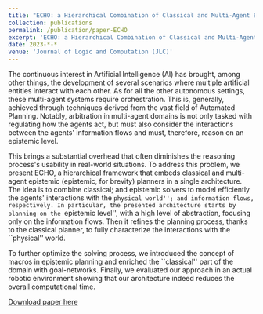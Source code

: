 ```yaml
---
title: "ECHO: a Hierarchical Combination of Classical and Multi-Agent Epistemic Planning Problems"
collection: publications
permalink: /publication/paper-ECHO
excerpt: 'ECHO: a Hierarchical Combination of Classical and Multi-Agent Epistemic Planning Problems'
date: 2023-*-*
venue: 'Journal of Logic and Computation (JLC)'
---
```

The continuous interest in Artificial Intelligence (AI) has brought, among other things, the development of several scenarios where multiple artificial entities interact with each other. As for all the other autonomous settings, these multi-agent systems require orchestration. This is, generally, achieved through techniques derived from the vast field of Automated Planning. Notably, arbitration in multi-agent domains is not only tasked with regulating how the agents act, but must also consider the interactions between the agents' information flows and must, therefore, reason on an epistemic level.

This brings a substantial overhead that often diminishes the reasoning process's usability in real-world situations.
To address this problem, we present ECHO, a hierarchical framework that embeds classical and multi-agent epistemic (epistemic, for brevity) planners in a single architecture. The idea is to combine classical; and epistemic solvers to model efficiently the agents' interactions with the ``physical world''; and information flows, respectively. In particular, the presented architecture starts by planning on the ``epistemic level'', with a high level of abstraction, focusing only on the information flows. Then it refines the planning process, thanks to the classical planner, to fully characterize the interactions with the ``physical'' world.

To further optimize the solving process, we introduced the concept of macros in epistemic planning and enriched the ``classical'' part of the domain with goal-networks.
Finally, we evaluated our approach in an actual robotic environment showing that our architecture indeed reduces the overall computational time.

[Download paper here](TOBEUPLOADED)